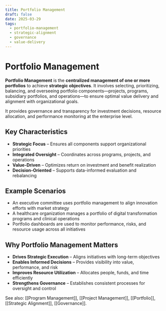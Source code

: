 ```yaml
---
title: Portfolio Management
draft: false
date: 2025-03-29
tags:
  - portfolio-management
  - strategic-alignment
  - governance
  - value-delivery
---
```


# Portfolio Management

**Portfolio Management** is the **centralized management of one or more portfolios** to achieve **strategic objectives**. It involves selecting, prioritizing, balancing, and overseeing portfolio components—projects, programs, subsidiary portfolios, and operations—to ensure optimal value delivery and alignment with organizational goals.

It provides governance and transparency for investment decisions, resource allocation, and performance monitoring at the enterprise level.

## Key Characteristics

- **Strategic Focus** – Ensures all components support organizational priorities  
- **Integrated Oversight** – Coordinates across programs, projects, and operations  
- **Value-Driven** – Optimizes return on investment and benefit realization  
- **Decision-Oriented** – Supports data-informed evaluation and rebalancing  

## Example Scenarios

- An executive committee uses portfolio management to align innovation efforts with market strategy  
- A healthcare organization manages a portfolio of digital transformation programs and clinical operations  
- Portfolio dashboards are used to monitor performance, risks, and resource usage across all initiatives

## Why Portfolio Management Matters

- **Drives Strategic Execution** – Aligns initiatives with long-term objectives  
- **Enables Informed Decisions** – Provides visibility into value, performance, and risk  
- **Improves Resource Utilization** – Allocates people, funds, and time efficiently  
- **Strengthens Governance** – Establishes consistent processes for oversight and control

See also: [[Program Management]], [[Project Management]], [[Portfolio]], [[Strategic Alignment]], [[Governance]].
